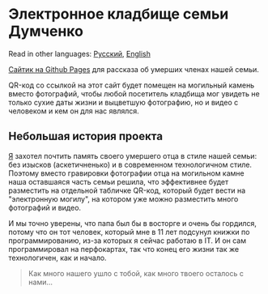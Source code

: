 # Электронное кладбище семьи Думченко

Read in other languages: [Русский](README.md), [English](README.en.md)

[Сайтик на Github Pages](https://dumchenko.github.io/graveyard) для рассказа об умерших членах нашей семьи.

QR-код со ссылкой на этот сайт будет помещен на могильный камень вместо фотографий, чтобы любой посетитель кладбища мог увидеть не только сухие даты жизни и выцветшую фотографию, но и видео с человеком и кем он для нас являлся.

## Небольшая история проекта

[Я](https://github.com/r3nic1e) захотел почтить память своего умершего отца в стиле нашей семьи: без изысков (аскетичненько) и в современном технологичном стиле.
Поэтому вместо гравировки фотографии отца на могильном камне наша оставшаяся часть семьи решила, что эффективнее будет разместить на отдельной табличке QR-код,
который будет вести на "электронную могилу", на котором уже можно разместить много фотографий и видео.

И мы точно уверены, что папа был бы в восторге и очень бы гордился, потому что он тот человек, который мне в 11 лет подсунул книжки по программированию, из-за которых я сейчас работаю в IT.
И он сам программировал на перфокартах, так что конец его жизни так же технологичен, как и начало.

> Как много нашего ушло с тобой, как много твоего осталось с нами...
